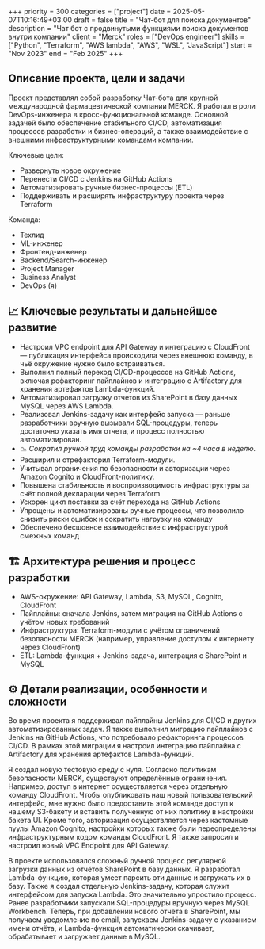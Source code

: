+++ 
priority    = 300
categories  = ["project"]
date        = 2025-05-07T10:16:49+03:00
draft       = false
title       = "Чат-бот для поиска документов"
description = "Чат бот с продвинутыми функциями поиска документов внутри компании"
client      = "Merck"
roles       = ["DevOps engineer"]
skills      = ["Python", "Terraform", "AWS lambda", "AWS", "WSL", "JavaScript"]
start       = "Nov 2023"
end         = "Feb 2025"
+++


## Описание проекта, цели и задачи
Проект представлял собой разработку Чат-бота для крупной международной фармацевтической компании MERCK. Я работал в роли DevOps-инженера в кросс-функциональной команде. Основной задачей было обеспечение стабильного CI/CD, автоматизация процессов разработки и бизнес-операций, а также взаимодействие с внешними инфраструктурными командами компании.

Ключевые цели:

- Развернуть новое окружение
- Перенести CI/CD с Jenkins на GitHub Actions
- Автоматизировать ручные бизнес-процессы (ETL)
- Поддерживать и расширять инфраструктуру проекта через Terraform

Команда:
* Техлид
* ML-инженер
* Фронтенд-инженер
* Backend/Search-инженер
* Project Manager
* Business Analyst
* DevOps (я)

## 📈 Ключевые результаты и дальнейшее развитие

- Настроил VPC endpoint для API Gateway и интеграцию с CloudFront — публикация интерфейса происходила через внешнюю команду, в чьё окружение нужно было встраиваться.
- Выполнил полный переход CI/CD-процессов на GitHub Actions, включая рефакторинг пайплайнов и интеграцию с Artifactory для хранения артефактов Lambda-функций.
- Автоматизировал загрузку отчетов из SharePoint в базу данных MySQL через AWS Lambda.
- Реализовал Jenkins-задачу как интерфейс запуска — раньше разработчики вручную вызывали SQL-процедуры, теперь достаточно указать имя отчета, и процесс полностью автоматизирован.
- 📉 *Сократил ручной труд команды разработки на \~4 часа в неделю.*
- Расширил и отрефакторил Terraform-модули.
- Учитывал ограничения по безопасности и авторизации через Amazon Cognito и CloudFront-политику.
- Повышена стабильность и воспроизводимость инфраструктуры за счёт полной декларации через Terraform
- Ускорен цикл поставки за счёт перехода на GitHub Actions
- Упрощены и автоматизированы ручные процессы, что позволило снизить риски ошибок и сократить нагрузку на команду
- Обеспечено бесшовное взаимодействие с инфраструктурой смежных команд

## 🏗 Архитектура решения и процесс разработки

- AWS-окружение: API Gateway, Lambda, S3, MySQL, Cognito, CloudFront
- Пайплайны: сначала Jenkins, затем миграция на GitHub Actions с учётом новых требований
- Инфраструктура: Terraform-модули с учётом ограничений безопасности MERCK (например, управление доступом к интернету через CloudFront)
- ETL: Lambda-функция + Jenkins-задача, интеграция с SharePoint и MySQL

## ⚙️ Детали реализации, особенности и сложности

Во время проекта я поддерживал пайплайны Jenkins для CI/CD и других автоматизированных задач.
Я также выполнил миграцию пайплайнов с Jenkins на GitHub Actions, что потребовало рефакторинга процессов CI/CD. В рамках этой миграции я настроил интеграцию пайплайна с Artifactory для хранения артефактов Lambda-функций.

Я создал новую тестовую среду с нуля. Согласно политикам безопасности MERCK, существуют определённые ограничения. Например, доступ в интернет осуществляется через отдельную команду CloudFront. Чтобы опубликовать наш новый пользовательский интерфейс, мне нужно было предоставить этой команде доступ к нашему S3-бакету и вставить полученную от них политику в настройки бакета UI.
Кроме того, авторизация осуществляется через кастомные пуулы Amazon Cognito, настройки которых также были переопределены инфраструктурным кодом команды CloudFront. Я также запросил и настроил новый VPC Endpoint для API Gateway.

В проекте использовался сложный ручной процесс регулярной загрузки данных из отчётов SharePoint в базу данных. Я разработал Lambda-функцию, которая умеет парсить эти данные и загружать их в базу.
Также я создал отдельную Jenkins-задачу, которая служит интерфейсом для запуска Lambda. Это значительно упростило процесс. Ранее разработчики запускали SQL-процедуры вручную через MySQL Workbench. Теперь, при добавлении нового отчёта в SharePoint, мы получаем уведомление по email, запускаем Jenkins-задачу с указанием имени отчёта, и Lambda-функция автоматически скачивает, обрабатывает и загружает данные в MySQL.
